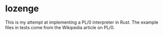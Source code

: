 # lozenge

This is my attempt at implementing a PL/0 interpreter in Rust.
The example files in tests come from the Wikipedia article on PL/0.
